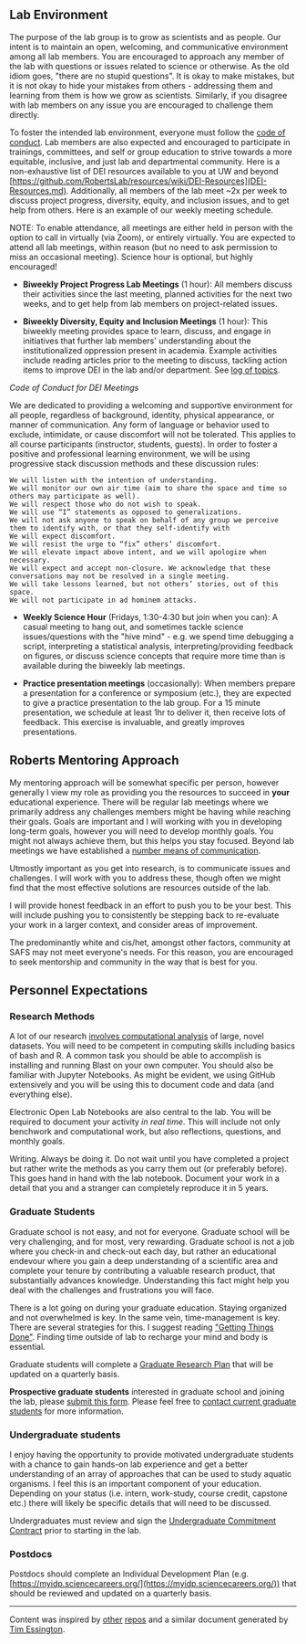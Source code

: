 ## Lab Environment

The purpose of the lab group is to grow as scientists and as people. Our intent is to maintain an open, welcoming, and communicative environment among all lab members. You are encouraged to approach any member of the lab with questions or issues related to science or otherwise. As the old idiom goes, "there are no stupid questions". It is okay to make mistakes, but it is not okay to hide your mistakes from others - addressing them and learning from them is how we grow as scientists. Similarly, if you disagree with lab members on any issue you are encouraged to challenge them directly. 

To foster the intended lab environment, everyone must follow the [code of conduct](https://github.com/RobertsLab/resources/wiki/Code-of-Conduct). Lab  members are also expected and encouraged to participate in trainings, committees, and self or group education to strive towards a more equitable, inclusive, and just lab and departmental community. Here is a non-exhaustive list of DEI resources available to you at UW and beyond [https://github.com/RobertsLab/resources/wiki/DEI-Resources](DEI-Resources.md). Additionally, all members of the lab meet ~2x per week to discuss project progress, diversity, equity, and inclusion issues, and to get help from others. Here is an example of our weekly meeting schedule.

NOTE: To enable attendance, all meetings are either held in person with the option to call in virtually (via Zoom), or entirely virtually. You are expected to attend all lab meetings, within reason (but no need to ask permission to miss an occasional meeting). Science hour is optional, but highly encouraged!  

- **Biweekly Project Progress Lab Meetings** (1 hour): All members discuss their activities since the last meeting, planned activities for the next two weeks, and to get help from lab members on project-related issues.  

- **Biweekly Diversity, Equity and Inclusion Meetings** (1 hour): This biweekly meeting provides space to learn, discuss, and engage in initiatives that further lab members' understanding about the institutionalized oppression present in academia. Example activities include reading articles prior to the meeting to discuss, tackling action items to improve DEI in the lab and/or department. See [log of topics](https://docs.google.com/spreadsheets/d/1LCIiAqWMaJ0tPZIevUXqWyZR2SN4p9qGLgQIvWBaWgo/edit#gid=0).

_Code of Conduct for DEI Meetings_

 We are dedicated to providing a welcoming and supportive environment for all people, regardless of background, identity, physical appearance, or manner of communication. Any form of language or behavior used to exclude, intimidate, or cause discomfort will not be tolerated. This applies to all course participants (instructor, students, guests). In order to foster a positive and professional learning environment, we will be using progressive stack discussion methods and these discussion rules:
```
We will listen with the intention of understanding.
We will monitor our own air time (aim to share the space and time so others may participate as well).
We will respect those who do not wish to speak.
We will use “I” statements as opposed to generalizations.
We will not ask anyone to speak on behalf of any group we perceive them to identify with, or that they self-identify with
We will expect discomfort.
We will resist the urge to “fix” others’ discomfort.
We will elevate impact above intent, and we will apologize when necessary.
We will expect and accept non-closure. We acknowledge that these conversations may not be resolved in a single meeting.
We will take lessons learned, but not others’ stories, out of this space.
We will not participate in ad hominem attacks.
```

- **Weekly Science Hour** (Fridays, 1:30-4:30 but join when you can): A casual meeting to hang out, and sometimes tackle science issues/questions with the "hive mind" - e.g. we spend time debugging a script, interpreting a statistical analysis, interpreting/providing feedback on figures, or discuss science concepts that require more time than is available during the biweekly lab meetings.

- **Practice presentation meetings** (occasionally): When members prepare a presentation for a conference or symposium (etc.), they are expected to give a practice presentation to the lab group. For a 15 minute presentation, we schedule at least 1hr to deliver it, then receive lots of feedback. This exercise is invaluable, and greatly improves presentations.

## Roberts Mentoring Approach

My mentoring approach will be somewhat specific per person, however generally I view my role as providing you the resources to succeed in **your** educational experience. There will be regular lab meetings where we primarily address any challenges members might be having while reaching their goals. Goals are important and I will working with you in developing long-term goals, however you will need to develop monthly goals. You might not always achieve them, but this helps you stay focused. Beyond lab meetings we have established a [number means of communication](https://github.com/RobertsLab/resources/wiki/Lab-Communication).

Utmostly important as you get into research, is to communicate issues and challenges. I will work with you to address these, though often we might find that the most effective solutions are resources outside of the lab.

I will provide honest feedback in an effort to push you to be your best. This will include pushing you to consistently be stepping back to re-evaluate your work in a larger context, and consider areas of improvement.

The predominantly white and cis/het, amongst other factors, community at SAFS may not meet everyone's needs. For this reason, you are encouraged to seek mentorship and community in the way that is best for you.

## Personnel Expectations 

### Research Methods

A lot of our research [involves computational analysis](https://github.com/RobertsLab/resources/wiki/Computing-Hardware) of large, novel datasets. You will need to be competent in computing skills including basics of bash and R. A common task you should be able to accomplish is installing and running Blast on your own computer. You should also be familiar with Jupyter Notebooks. As might be evident, we using GitHub extensively and you will be using this to document code and data (and everything else).

Electronic Open Lab Notebooks are also central to the lab. You will be required to document your activity _in real time_. This will include not only benchwork and computational work, but also reflections, questions, and monthly goals.

Writing. Always be doing it. Do not wait until you have completed a project but rather write the methods as you carry them out (or preferably before). This goes hand in hand with the lab notebook. Document your work in a detail that you and a stranger can completely reproduce it in 5 years.

### Graduate Students
Graduate school is not easy, and not for everyone. Graduate school will be very challenging, and for most, very rewarding. Graduate school is not a job where you check-in and check-out each day, but rather an educational endevour where you gain a deep understanding of a scientific area and complete your tenure by contributing a valuable research product, that substantially advances knowledge. Understanding this fact might help you deal with the challenges and frustrations you will face.

There is a lot going on during your graduate education. Staying organized and not overwhelmed is key. In the same vein, time-management is key. There are several strategies for this. I suggest reading ["Getting Things Done"](https://gettingthingsdone.com/what-is-gtd/). Finding time outside of lab to recharge your mind and body is essential.

Graduate students will complete a [Graduate Research Plan](https://fish.uw.edu/wp-content/uploads/sites/29/2020/06/GSAR.pdf) that will be updated on a quarterly basis.

**Prospective graduate students** interested in graduate school and joining the lab, please [submit this form](https://goo.gl/forms/kqG2jtVa0xWwKcW23). Please feel free to [contact current graduate students](http://faculty.washington.edu/sr320/?page_id=505) for more information.

### Undergraduate students
I enjoy having the opportunity to provide motivated undergraduate students with a chance to gain hands-on lab experience and get a better understanding of an array of approaches that can be used to study aquatic organisms. I feel this is an important component of your education. Depending on your status (i.e. intern, work-study, course credit, capstone etc.) there will likely be specific details that will need to be discussed. 

Undergraduates must review and sign the [Undergraduate Commitment Contract](https://github.com/RobertsLab/resources/wiki/Undergraduate-contract) prior to starting in the lab.

### Postdocs

Postdocs should complete an Individual Development Plan (e.g. [https://myidp.sciencecareers.org/](https://myidp.sciencecareers.org/)) that should be reviewed and updated on a quarterly basis.


---
Content was inspired by [other](https://github.com/WhitakerLab/Onboarding) [repos](https://github.com/BikLab/lab-onboarding) and a similar document generated by [Tim Essington](https://fish.uw.edu/faculty/tim-essington/).

